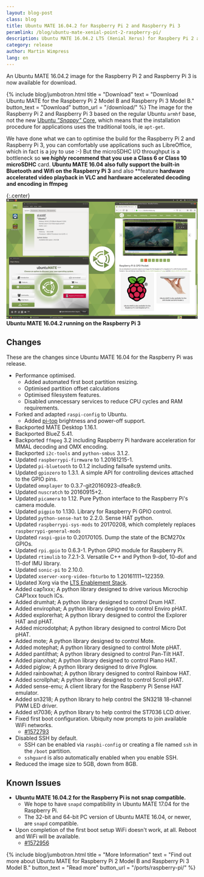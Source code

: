 ```yaml
---
layout: blog-post
class: blog
title: Ubuntu MATE 16.04.2 for Raspberry Pi 2 and Raspberry Pi 3
peramlink: /blog/ubuntu-mate-xenial-point-2-raspberry-pi/
description: Ubuntu MATE 16.04.2 LTS (Xenial Xerus) for Raspbery Pi 2 and Raspberry Pi 3.
category: release
author: Martin Wimpress
lang: en
---
```


An Ubuntu MATE 16.04.2 image for the Raspberry Pi 2 and Raspberry Pi 3 is now
available for download.

{% include blog/jumbotron.html
    title = "Download"
    text = "Download Ubuntu MATE for the Raspberry Pi 2 Model B and Raspberry Pi 3 Model B."
    button_text = "Download"
    button_url = "/download/"
%}
The image for the Raspberry Pi 2 and Raspberry Pi 3 based on the regular
Ubuntu `armhf` base, not the new [Ubuntu *"Snappy"*
Core](https://www.ubuntu.com/core), which means that the installation
procedure for applications uses the traditional tools, ie `apt-get`.

We have done what we can to optimise the build for the Raspberry Pi 2 and
Raspberry Pi 3, you can comfortably use applications such as LibreOffice,
which in fact is a joy to use :-) But the microSDHC I/O throughput is a
bottleneck so **we *highly* recommend that you use a Class 6 or Class 10
microSDHC** card. **Ubuntu MATE 16.04 also fully support the built-in
Bluetooth and Wifi on the Raspberry Pi 3** and also **feature **hardware
accelerated video playback in VLC and hardware accelerated decoding and
encoding in ffmpeg**

{:.center}
![Ubuntu MATE 16.04.2 running on the Raspberry Pi 3](/images/blog/Screenshots/09_raspberrypi.png)
**Ubuntu MATE 16.04.2 running on the Raspberry Pi 3**

## Changes

These are the changes since Ubuntu MATE 16.04 for the Raspberry Pi was release.

  * Performance optimised.
    * Added automated first boot partition resizing.
    * Optimised partition offset calculations
    * Optimised filesystem features.
    * Disabled unnecessary services to reduce CPU cycles and RAM requirements.
  * Forked and adapted `raspi-config` to Ubuntu.
    * Added [pi-top](https://www.pi-top.com/) brightness and power-off support.
  * Backported MATE Desktop 1.16.1.
  * Backported BlueZ 5.41.
  * Backported `ffmpeg` 3.2 including Raspberry Pi hardware acceleration for MMAL decoding and OMX encoding.
  * Backported `i2c-tools` and `python-smbus` 3.1.2.
  * Updated `raspberrypi-firmware` to 1.20161215-1.
  * Updated `pi-bluetooth` to 0.1.2 including failsafe systemd units.
  * Updated `gpiozero` to 1.3.1. A simple API for controlling devices attached to the GPIO pins.
  * Updated `omxplayer` to 0.3.7-git20160923-dfea8c9.
  * Updated `nuscratch` to 20160915+2.
  * Updated `picamera` to 1.12. Pure Python interface to the Raspberry Pi's camera module.
  * Updated `pigpio` to 1.130. Library for Raspberry Pi GPIO control.
  * Updated `python-sense-hat` to 2.2.0. Sense HAT python.
  * Updated `raspberrypi-sys-mods` to 20170208, which completely replaces `raspberrypi-general-mods`
  * Updated `raspi-gpio` to 0.20170105. Dump the state of the BCM270x GPIOs.
  * Updated `rpi.gpio` to 0.6.3-1. Python GPIO module for Raspberry Pi.
  * Updated `rtimulib` to 7.2.1-3. Versatile C++ and Python 9-dof, 10-dof and 11-dof IMU library.
  * Updated `sonic-pi` to 2.10.0.
  * Updated `xserver-xorg-video-fbturbo` to 1.20161111~122359.
  * Updated Xorg via the [LTS Enablement Stack](https://wiki.ubuntu.com/Kernel/LTSEnablementStack).
  * Added cap1xxx; A python library designed to drive various Microchip CAP1xxx touch ICs.
  * Added drumhat; A python library designed to control Drum HAT.
  * Added envirophat; A python library designed to control Enviro pHAT.
  * Added explorerhat; A python library designed to control the Explorer HAT and pHAT.
  * Added microdotphat; A python library designed to control Micro Dot pHAT.
  * Added mote; A python library designed to control Mote.
  * Added motephat; A python library designed to control Mote pHAT.
  * Added pantilthat; A python library designed to control Pan-Tilt HAT.
  * Added pianohat; A python library designed to control Piano HAT.
  * Added piglow; A python library designed to drive Piglow.
  * Added rainbowhat; A python library designed to control Rainbow HAT.
  * Added scrollphat; A python library designed to control Scroll pHAT.
  * Added sense-emu; A client library for the Raspberry Pi Sense HAT emulator.
  * Added sn3218; A python library to help control the SN3218 18-channel PWM LED driver.
  * Added st7036; A python library to help control the ST7036 LCD driver.
  * Fixed first boot configuration. Ubiquity now prompts to join available WiFi networks.
    * [#1572793](https://bugs.launchpad.net/bugs/1572793)
  * Disabled SSH by default.
    * SSH can be enabled via `raspbi-config` or creating a file named `ssh` in the `/boot` partition.
    * `sshguard` is also automatically enabled when you enable SSH.
  * Reduced the image size to 5GB, down from 8GB.

## Known Issues

  * **Ubuntu MATE 16.04.2 for the Raspberry Pi is not snap compatible.**
    * We hope to have `snapd` compatibility in Ubuntu MATE 17.04 for the Raspberry Pi.
    * The 32-bit and 64-bit PC version of Ubuntu MATE 16.04, or newer, are `snapd` compatible.
  * Upon completion of the first boot setup WiFi doesn't work, at all. Reboot and WiFi will be available.
    * [#1572956](https://bugs.launchpad.net/bugs/1572956)

{% include blog/jumbotron.html
    title = "More Information"
    text = "Find out more about Ubuntu MATE for Raspberry Pi 2 Model B and Raspberry Pi 3 Model B."
    button_text = "Read more"
    button_url = "/ports/raspberry-pi/"
%}
